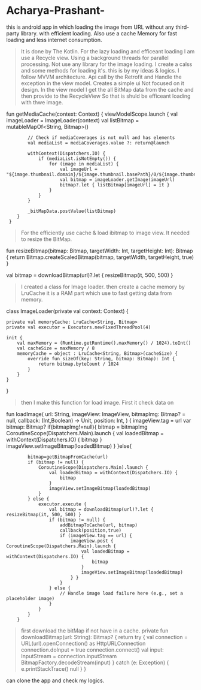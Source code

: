 # Acharya-Prashant-
this is android app in which loading the image from URL without any third-party library. with efficient loading. Also use a cache Memory for fast loading and less internet consumption.


>It is done by The Kotlin.
>For the lazy loading and efficeant loading I am use a Recycle view.
>Using a background threads for parallel processing. 
>Not use any library for the image loading. I create a calss and some methods for loading it's. this is by my ideas & logics.
>I follow MVVM architecture. 
>Api call by the Retrofit and Handle the exception in the view model.
>Creates a simple ui Not focused on it design.
>In the view model I get the all BitMap data from the cache and then provide to the RecycleView So that is shuld be efficeant loading with thwe image.

 fun getMediaCache(context: Context) {
        viewModelScope.launch {
            val imageLoader = ImageLoader(context)
            val listBitmap = mutableMapOf<String, Bitmap>()

            // Check if mediaCoverages is not null and has elements
            val mediaList = mediaCoverages.value ?: return@launch

            withContext(Dispatchers.IO) {
                if (mediaList.isNotEmpty()) {
                    for (image in mediaList) {
                        val imageUrl = "${image.thumbnail.domain}/${image.thumbnail.basePath}/0/${image.thumbnail.key}"
                        val bitmap = imageLoader.getImage(imageUrl)
                        bitmap?.let { listBitmap[imageUrl] = it }
                    }
                }
            }

            _bitMapData.postValue(listBitmap)
        }
     }

    
>For the efficiently use cache & load ibitmap to image view. It needed to resize the BitMap.

fun resizeBitmap(bitmap: Bitmap, targetWidth: Int, targetHeight: Int): Bitmap {
        return Bitmap.createScaledBitmap(bitmap, targetWidth, targetHeight, true)
    }
    
val bitmap = downloadBitmap(url)?.let { resizeBitmap(it, 500, 500) }


>I created a class for Image loader. then create a cache memory by LruCache it is a RAM part which use to fast getting data from memory.

class ImageLoader(private val context: Context) {

    private val memoryCache: LruCache<String, Bitmap>
    private val executor = Executors.newFixedThreadPool(4)

    init {
        val maxMemory = (Runtime.getRuntime().maxMemory() / 1024).toInt()
        val cacheSize = maxMemory / 8
        memoryCache = object : LruCache<String, Bitmap>(cacheSize) {
            override fun sizeOf(key: String, bitmap: Bitmap): Int {
                return bitmap.byteCount / 1024
            }
        }
    }

}

>then I make this function for load image. First it check data on

 fun loadImage(
        url: String,
        imageView: ImageView,
        bitmapImg: Bitmap? = null,
        callback: (Int,Boolean) -> Unit,
        position: Int,
    ) {
        imageView.tag = url
        var bitmap: Bitmap?
        if(bitmapImg!=null){
            bitmap = bitmapImg
            CoroutineScope(Dispatchers.Main).launch {
                val loadedBitmap = withContext(Dispatchers.IO) {
                    bitmap
                }
                imageView.setImageBitmap(loadedBitmap)
            }
        }else{

            bitmap=getBitmapFromCache(url)
            if (bitmap != null) {
                CoroutineScope(Dispatchers.Main).launch {
                    val loadedBitmap = withContext(Dispatchers.IO) {
                        bitmap
                    }
                    imageView.setImageBitmap(loadedBitmap)
                }
            } else {
                executor.execute {
                    val bitmap = downloadBitmap(url)?.let { resizeBitmap(it, 500, 500) }
                    if (bitmap != null) {
                        addBitmapToCache(url, bitmap)
                        callback(position,true)
                        if (imageView.tag == url) {
                            imageView.post { CoroutineScope(Dispatchers.Main).launch {
                                val loadedBitmap = withContext(Dispatchers.IO) {
                                    bitmap
                                }
                                imageView.setImageBitmap(loadedBitmap)
                            } }
                        }
                    } else {
                        // Handle image load failure here (e.g., set a placeholder image)
                    }
                }
            }
        }

>first download the bitMap if not have in a cache.
private fun downloadBitmap(url: String): Bitmap? {
        return try {
            val connection = URL(url).openConnection() as HttpURLConnection
            connection.doInput = true
            connection.connect()
            val input: InputStream = connection.inputStream
            BitmapFactory.decodeStream(input)
        } catch (e: Exception) {
            e.printStackTrace()
            null
        }
    }
        
can clone the app and check my logics.
